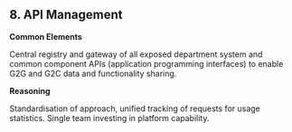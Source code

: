 ## 8. API Management

**Common Elements**

Central registry and gateway of
all exposed department system
and common component APIs
(application programming
interfaces) to enable G2G and
G2C data and functionality
sharing.

**Reasoning**

Standardisation of approach, unified tracking of requests for usage statistics. Single team investing in
platform capability.
